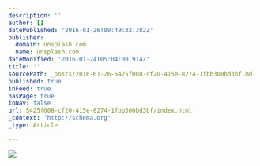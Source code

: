 ```yaml
---
description: ''
author: []
datePublished: '2016-01-26T09:49:32.382Z'
publisher:
  domain: unsplash.com
  name: unsplash.com
dateModified: '2016-01-24T05:04:00.914Z'
title: ''
sourcePath: _posts/2016-01-26-5425f008-cf20-415e-8274-1fbb300bd3bf.md
published: true
inFeed: true
hasPage: true
inNav: false
url: 5425f008-cf20-415e-8274-1fbb300bd3bf/index.html
_context: 'http://schema.org'
_type: Article

---
```

![](https://images.unsplash.com/photo-1445754574409-bcd715e18017?crop=entropy&dpr=2&fit=crop&fm=jpg&h=1000&ixjsv=2.1.0&ixlib=rb-0.3.5&q=50&w=1200)